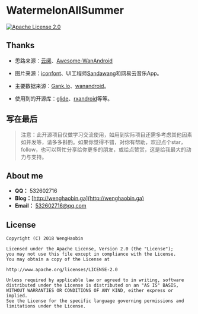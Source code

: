 # WatermelonAllSummer

[![Apache License 2.0][1]][2]

## Thanks

 - 思路来源：[云阅](https://github.com/youlookwhat/CloudReader)、[Awesome-WanAndroid](https://github.com/JsonChao/Awesome-WanAndroid)

 - 图片来源：[iconfont](http://www.iconfont.cn/plus)、UI工程师[Sandawang](https://github.com/Sandawang)和网易云音乐App。

 - 主要数据来源：[Gank.Io](https://gank.io/api)、[wanandroid](http://www.wanandroid.com/index)。

 - 使用到的开源库：[glide](https://github.com/bumptech/glide)、[rxandroid](https://github.com/ReactiveX/RxAndroid)等等。

## 写在最后
> 注意：此开源项目仅做学习交流使用，如用到实际项目还需多考虑其他因素如并发等，请多多斟酌。如果你觉得不错，对你有帮助，欢迎点个star，follow，也可以帮忙分享给你更多的朋友，或给点赞赏，这是给我最大的动力与支持。

## About me
 - **QQ：** 532602716
 - **Blog：**[http://wenghaobin.ga](http://wenghaobin.ga) 
 - **Email：** 532602716@qq.com

## License
```
Copyright (C) 2018 WengHaobin

Licensed under the Apache License, Version 2.0 (the "License");
you may not use this file except in compliance with the License.
You may obtain a copy of the License at

http://www.apache.org/licenses/LICENSE-2.0

Unless required by applicable law or agreed to in writing, software
distributed under the License is distributed on an "AS IS" BASIS,
WITHOUT WARRANTIES OR CONDITIONS OF ANY KIND, either express or implied.
See the License for the specific language governing permissions and
limitations under the License.
```

[1]:https://img.shields.io/:license-apache-blue.svg
[2]:https://www.apache.org/licenses/LICENSE-2.0.html
